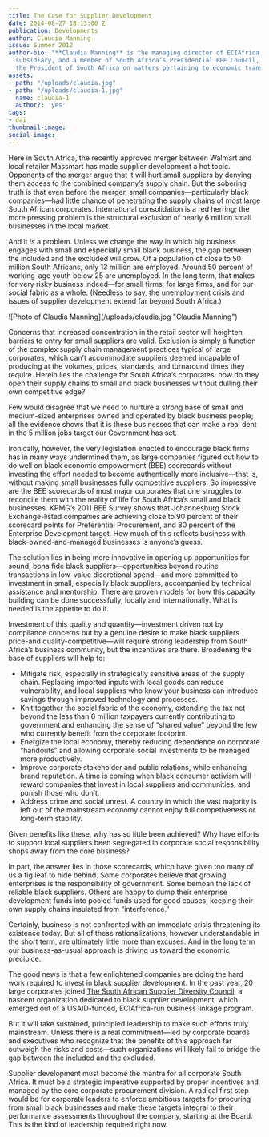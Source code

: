 ```yaml
---
title: The Case for Supplier Development
date: 2014-08-27 18:13:00 Z
publication: Developments
author: Claudia Manning
issue: Summer 2012
author-bio: "**Claudia Manning** is the managing director of ECIAfrica, DAI’s Johannesburg-based
  subsidiary, and a member of South Africa’s Presidential BEE Council, which advises
  the President of South Africa on matters pertaining to economic transformation."
assets:
- path: "/uploads/claudia.jpg"
- path: "/uploads/claudia-1.jpg"
  name: claudia-1
  author?: 'yes'
tags:
- dai
thumbnail-image:
social-image:
---
```


<p>Here in South Africa, the recently approved merger between Walmart and local retailer Massmart has made supplier development a hot topic. Opponents of the merger argue that it will hurt small suppliers by denying them access to the combined company’s supply chain. But the sobering truth is that even before the merger, small companies—particularly black companies—had little chance of penetrating the supply chains of most large South African corporates. International consolidation is a red herring; the more pressing problem is the structural exclusion of nearly 6 million small businesses in the local market.</p>


  <p>And it <em>is</em> a problem. Unless we change the way in which big business engages with small and especially small black business, the gap between the included and the excluded will grow. Of a population of close to 50 million South Africans, only 13 million are employed. Around 50 percent of working-age youth below 25 are unemployed. In the long term, that makes for very risky business indeed—for small firms, for large firms, and for our social fabric as a whole. (Needless to say, the unemployment crisis and issues of supplier development extend far beyond South Africa.)</p>
  ![Photo of Claudia Manning](/uploads/claudia.jpg "Claudia Manning")
  <p>Concerns that increased concentration in the retail sector will heighten barriers to entry for small suppliers are valid. Exclusion is simply a function of the complex supply chain management practices typical of large corporates, which can’t accommodate suppliers deemed incapable of producing at the volumes, prices, standards, and turnaround times they require. Herein lies the challenge for South Africa’s corporates: how do they open their supply chains to small and black businesses without dulling their own competitive edge?</p>
  <p>Few would disagree that we need to nurture a strong base of small and medium-sized enterprises owned and operated by black business people; all the evidence shows that it is these businesses that can make a real dent in the 5 million jobs target our Government has set.</p>
  <p>Ironically, however, the very legislation enacted to encourage black firms has in many ways undermined them, as large companies figured out how to do well on black economic empowerment (BEE) scorecards without investing the effort needed to become authentically more inclusive—that is, without making small businesses fully competitive suppliers. So impressive are the BEE scorecards of most major corporates that one struggles to reconcile them with the reality of life for South Africa’s small and black businesses. KPMG’s 2011 BEE Survey shows that Johannesburg Stock Exchange-listed companies are achieving close to 90 percent of their scorecard points for Preferential Procurement, and 80 percent of the Enterprise Development target. How much of this reflects business with black-owned-and-managed businesses is anyone’s guess.</p>
  <p>The solution lies in being more innovative in opening up opportunities for sound, bona fide black suppliers—opportunities beyond routine transactions in low-value discretional spend—and more committed to investment in small, especially black suppliers, accompanied by technical assistance and mentorship. There are proven models for how this capacity building can be done successfully, locally and internationally. What is needed is the appetite to do it.</p>
  <p>Investment of this quality and quantity—investment driven not by compliance concerns but by a genuine desire to make black suppliers price-and quality-competitive—will require strong leadership from South Africa’s business community, but the incentives are there. Broadening the base of suppliers will help to:</p>
  <ul>
    <li>Mitigate risk, especially in strategically sensitive areas of the supply chain. Replacing imported inputs with local goods can reduce vulnerability, and local suppliers who know your business can introduce savings through improved technology and processes.</li>
    <li>Knit together the social fabric of the economy, extending the tax net beyond the less than 6 million taxpayers currently contributing to government and enhancing the sense of “shared value” beyond the few who currently benefit from the corporate footprint.</li>
    <li>Energize the local economy, thereby reducing dependence on corporate “handouts” and allowing corporate social investments to be managed more productively.</li>
    <li>Improve corporate stakeholder and public relations, while enhancing brand reputation. A time is coming when black consumer activism will reward companies that invest in local suppliers and communities, and punish those who don’t.</li>
    <li>Address crime and social unrest. A country in which the vast majority is left out of the mainstream economy cannot enjoy full competiveness or long-term stability.</li>
  </ul>
  <p>Given benefits like these, why has so little been achieved? Why have efforts to support local suppliers been segregated in corporate social responsibility shops away from the core business?</p>
  <p>In part, the answer lies in those scorecards, which have given too many of us a fig leaf to hide behind. Some corporates believe that growing enterprises is the responsibility of government. Some bemoan the lack of reliable black suppliers. Others are happy to dump their enterprise development funds into pooled funds used for good causes, keeping their own supply chains insulated from “interference.”</p>
  <p>Certainly, business is not confronted with an immediate crisis threatening its existence today. But all of these rationalizations, however understandable in the short term, are ultimately little more than excuses. And in the long term our business-as-usual approach is driving us toward the economic precipice.</p>
  <p>The good news is that a few enlightened companies are doing the hard work required to invest in black supplier development. In the past year, 20 large corporates joined <a href="http://www.sasdc.org.za/" target="blank">The South African Supplier Diversity Council</a>, a nascent organization dedicated to black supplier development, which emerged out of a USAID-funded, ECIAfrica-run business linkage program.</p>
  <p>But it will take sustained, principled leadership to make such efforts truly mainstream. Unless there is a real commitment—led by corporate boards and executives who recognize that the benefits of this approach far outweigh the risks and costs—such organizations will likely fail to bridge the gap between the included and the excluded.</p>
  <p>Supplier development must become the mantra for all corporate South Africa. It must be a strategic imperative supported by proper incentives and managed by the core corporate procurement division. A radical first step would be for corporate leaders to enforce ambitious targets for procuring from small black businesses and make these targets integral to their performance assessments throughout the company, starting at the Board. This is the kind of leadership required right now.</p>
